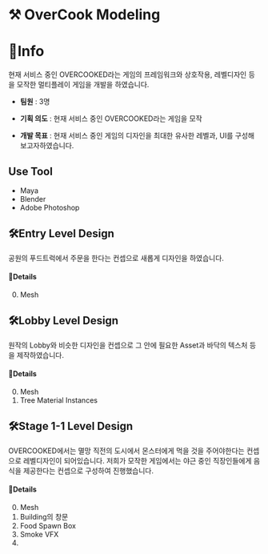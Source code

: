 # ⚒ OverCook Modeling

# 📢Info
현재 서비스 중인 OVERCOOKED라는 게임의 프레임워크와 상호작용, 레벨디자인 등을 모작한 멀티플레이 게임을 개발을 하였습니다.

+ __팀원__ : 3명

+ __기획 의도__ : 현재 서비스 중인 OVERCOOKED라는 게임을 모작

+ __개발 목표__ : 현재 서비스 중인 게임의 디자인을 최대한 유사한 레벨과, UI를 구성해보고자하였습니다.


## Use Tool
- Maya
- Blender
- Adobe Photoshop

## 🛠Entry Level Design
공원의 푸드트럭에서 주문을 한다는 컨셉으로 새롭게 디자인을 하였습니다.

#### 📌Details
0. Mesh
   
## 🛠Lobby Level Design
원작의 Lobby와 비슷한 디자인을 컨셉으로 그 안에 필요한 Asset과 바닥의 텍스처 등을 제작하였습니다.

#### 📌Details
0. Mesh
1. Tree Material Instances


## 🛠Stage 1-1 Level Design
OVERCOOKED에서는 멸망 직전의 도시에서 몬스터에게 먹을 것을 주어야한다는 컨셉으로 레벨디자인이 되어있습니다.
저희가 모작한 게임에서는 야근 중인 직장인들에게 음식을 제공한다는 컨셉으로 구성하여 진행했습니다.

#### 📌Details
0. Mesh
1. Building의 창문
2. Food Spawn Box
3. Smoke VFX
4. 
   
